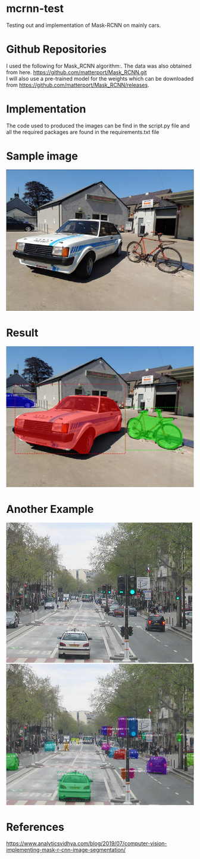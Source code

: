# mcrnn-test
Testing out and implementation of Mask-RCNN on mainly cars.

# Github Repositories
I used the following for Mask_RCNN algorithm:. The data was also obtained from here. https://github.com/matterport/Mask_RCNN.git     
I will also use a pre-trained model for the weights which can be downloaded from https://github.com/matterport/Mask_RCNN/releases.

# Implementation
The code used to produced the images can be find in the script.py file and all the required packages are found in the requirements.txt file

# Sample image
![alt text](https://github.com/ekans24/mcrnn_test/blob/master/images/img_example.JPG)

# Result
![alt text](https://github.com/ekans24/mcrnn_test/blob/master/sample_results/example_result1.JPG)

# Another Example
![alt-text-1](https://github.com/ekans24/mcrnn_test/blob/master/images/12283150_12d37e6389_z.jpg "original image") ![alt-text-2](https://github.com/ekans24/mcrnn_test/blob/master/sample_results/example_result2.jpg "Predicted image")

# References

https://www.analyticsvidhya.com/blog/2019/07/computer-vision-implementing-mask-r-cnn-image-segmentation/
